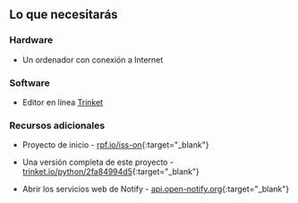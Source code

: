 ## Lo que necesitarás

### Hardware

+ Un ordenador con conexión a Internet

### Software

+ Editor en línea [Trinket](https://trinket.io/)

### Recursos adicionales

+ Proyecto de inicio - [rpf.io/iss-on](http://rpf.io/iss-on){:target="_blank"}

+ Una versión completa de este proyecto - [trinket.io/python/2fa84994d5](https://trinket.io/python/2fa84994d5){:target="_blank"}

+ Abrir los servicios web de Notify - [api.open-notify.org](http://api.open-notify.org/){:target="_blank"}